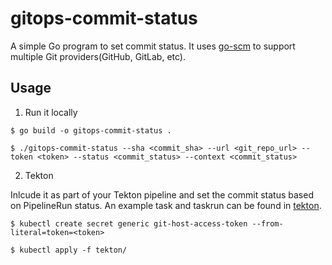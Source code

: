 # gitops-commit-status

A simple Go program to set commit status. It uses [go-scm](https://github.com/jenkins-x/go-scm) to support multiple Git providers(GitHub, GitLab, etc).



## Usage

1. Run it locally

```shell
$ go build -o gitops-commit-status .

$ ./gitops-commit-status --sha <commit_sha> --url <git_repo_url> --token <token> --status <commit_status> --context <commit_status>
```

2. Tekton 

Inlcude it as part of your Tekton pipeline and set the commit status based on PipelineRun status. An example task and taskrun can be found in [tekton](tekton/).

```shell
$ kubectl create secret generic git-host-access-token --from-literal=token=<token>

$ kubectl apply -f tekton/
```
